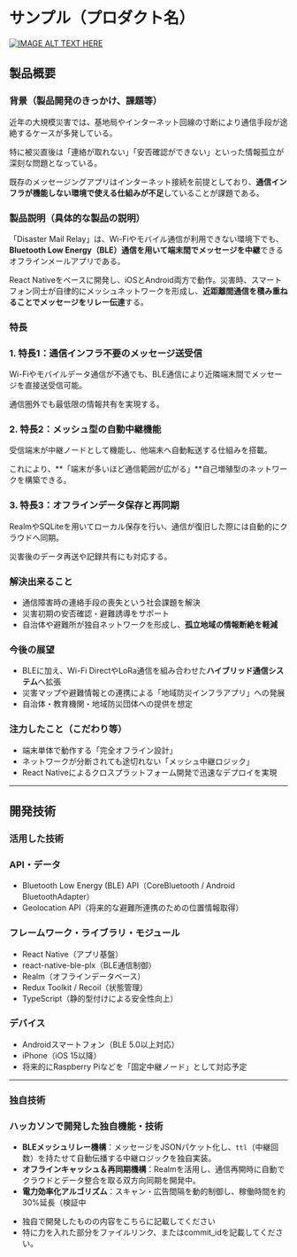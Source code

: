# サンプル（プロダクト名）

[![IMAGE ALT TEXT HERE](https://jphacks.com/wp-content/uploads/2025/05/JPHACKS2025_ogp.jpg)](https://www.youtube.com/watch?v=lA9EluZugD8)

## 製品概要

### 背景（製品開発のきっかけ、課題等）

近年の大規模災害では、基地局やインターネット回線の寸断により通信手段が途絶するケースが多発している。

特に被災直後は「連絡が取れない」「安否確認ができない」といった情報孤立が深刻な問題となっている。

既存のメッセージングアプリはインターネット接続を前提としており、**通信インフラが機能しない環境で使える仕組みが不足**していることが課題である。

### 製品説明（具体的な製品の説明）

「Disaster Mail Relay」は、Wi-Fiやモバイル通信が利用できない環境下でも、**Bluetooth Low Energy（BLE）通信を用いて端末間でメッセージを中継**できるオフラインメールアプリである。

React Nativeをベースに開発し、iOSとAndroid両方で動作。災害時、スマートフォン同士が自律的にメッシュネットワークを形成し、**近距離間通信を積み重ねることでメッセージをリレー伝達**する。

### 特長

### 1. 特長1：通信インフラ不要のメッセージ送受信

Wi-Fiやモバイルデータ通信が不通でも、BLE通信により近隣端末間でメッセージを直接送受信可能。

通信圏外でも最低限の情報共有を実現する。

### 2. 特長2：メッシュ型の自動中継機能

受信端末が中継ノードとして機能し、他端末へ自動転送する仕組みを搭載。

これにより、**「端末が多いほど通信範囲が広がる」**自己増殖型のネットワークを構築できる。

### 3. 特長3：オフラインデータ保存と再同期

RealmやSQLiteを用いてローカル保存を行い、通信が復旧した際には自動的にクラウドへ同期。

災害後のデータ再送や記録共有にも対応する。

### 解決出来ること

- 通信障害時の連絡手段の喪失という社会課題を解決
- 災害初期の安否確認・避難誘導をサポート
- 自治体や避難所が独自ネットワークを形成し、**孤立地域の情報断絶を軽減**

### 今後の展望

- BLEに加え、Wi-Fi DirectやLoRa通信を組み合わせた**ハイブリッド通信システム**へ拡張
- 災害マップや避難情報との連携による「地域防災インフラアプリ」への発展
- 自治体・教育機関・地域防災団体への提供を想定

### 注力したこと（こだわり等）

- 端末単体で動作する「完全オフライン設計」
- ネットワークが分断されても途切れない「メッシュ中継ロジック」
- React Nativeによるクロスプラットフォーム開発で迅速なデプロイを実現

---

## 開発技術

### 活用した技術

### API・データ

- Bluetooth Low Energy (BLE) API（CoreBluetooth / Android BluetoothAdapter）
- Geolocation API（将来的な避難所連携のための位置情報取得）

### フレームワーク・ライブラリ・モジュール

- React Native（アプリ基盤）
- react-native-ble-plx（BLE通信制御）
- Realm（オフラインデータベース）
- Redux Toolkit / Recoil（状態管理）
- TypeScript（静的型付けによる安全性向上）

### デバイス

- Androidスマートフォン（BLE 5.0以上対応）
- iPhone（iOS 15以降）
- 将来的にRaspberry Piなどを「固定中継ノード」として対応予定

---

### 独自技術

### ハッカソンで開発した独自機能・技術

- **BLEメッシュリレー機構**：メッセージをJSONパケット化し、`ttl`（中継回数）を持たせて自動伝播する中継ロジックを独自実装。
- **オフラインキャッシュ＆再同期機構**：Realmを活用し、通信再開時に自動でクラウドとデータ整合を取る双方向同期を開発中。
- **電力効率化アルゴリズム**：スキャン・広告間隔を動的制御し、稼働時間を約30%延長（検証中
* 独自で開発したものの内容をこちらに記載してください
* 特に力を入れた部分をファイルリンク、またはcommit_idを記載してください。
